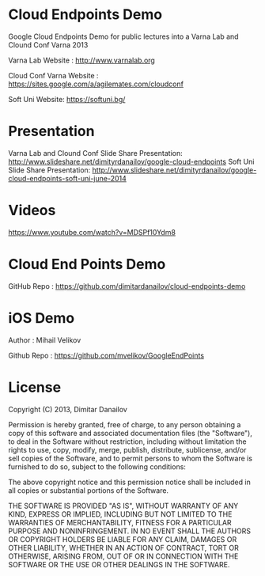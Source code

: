 Cloud Endpoints Demo
====================

Google Cloud Endpoints Demo for public lectures into a Varna Lab and Clound Conf Varna 2013

Varna Lab Website : http://www.varnalab.org

Cloud Conf Varna Website : https://sites.google.com/a/agilemates.com/cloudconf

Soft Uni Website: https://softuni.bg/

Presentation
====================
Varna Lab and Clound Conf Slide Share Presentation: http://www.slideshare.net/dimityrdanailov/google-cloud-endpoints
Soft Uni Slide Share Presentation: http://www.slideshare.net/dimityrdanailov/google-cloud-endpoints-soft-uni-june-2014

Videos
====================
https://www.youtube.com/watch?v=MDSPf10Ydm8

Cloud End Points Demo
====================
GitHub Repo : https://github.com/dimitardanailov/cloud-endpoints-demo

iOS Demo
====================
Author : Mihail Velikov

Github Repo : https://github.com/mvelikov/GoogleEndPoints

License
====================
Copyright (C) 2013, Dimitar Danailov

Permission is hereby granted, free of charge, to any person obtaining a copy of this software and associated documentation files (the "Software"), to deal in the Software without restriction, including without limitation the rights to use, copy, modify, merge, publish, distribute, sublicense, and/or sell copies of the Software, and to permit persons to whom the Software is furnished to do so, subject to the following conditions:

The above copyright notice and this permission notice shall be included in all copies or substantial portions of the Software.

THE SOFTWARE IS PROVIDED "AS IS", WITHOUT WARRANTY OF ANY KIND, EXPRESS OR IMPLIED, INCLUDING BUT NOT LIMITED TO THE WARRANTIES OF MERCHANTABILITY, FITNESS FOR A PARTICULAR PURPOSE AND NONINFRINGEMENT. IN NO EVENT SHALL THE AUTHORS OR COPYRIGHT HOLDERS BE LIABLE FOR ANY CLAIM, DAMAGES OR OTHER LIABILITY, WHETHER IN AN ACTION OF CONTRACT, TORT OR OTHERWISE, ARISING FROM, OUT OF OR IN CONNECTION WITH THE SOFTWARE OR THE USE OR OTHER DEALINGS IN THE SOFTWARE.

